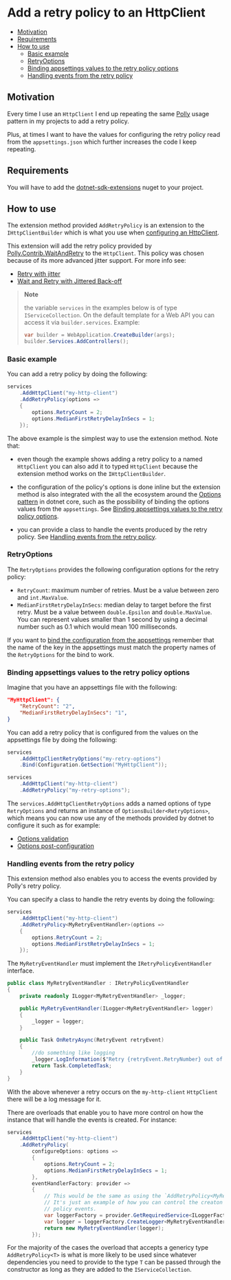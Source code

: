 ﻿# Add a retry policy to an HttpClient

- [Motivation](#motivation)
- [Requirements](#requirements)
- [How to use](#how-to-use)
  - [Basic example](#basic-example)
  - [RetryOptions](#retryoptions)
  - [Binding appsettings values to the retry policy options](#binding-appsettings-values-to-the-retry-policy-options)
  - [Handling events from the retry policy](#handling-events-from-the-retry-policy)

## Motivation

Every time I use an `HttpClient` I end up repeating the same [Polly](https://github.com/App-vNext/Polly) usage pattern in my projects to add a retry policy.

Plus, at times I want to have the values for configuring the retry policy read from the `appsettings.json` which further increases the code I keep repeating.

## Requirements

You will have to add the [dotnet-sdk-extensions](https://www.nuget.org/packages/dotnet-sdk-extensions) nuget to your project.

## How to use

The extension method provided `AddRetryPolicy` is an extension to the `IHttpClientBuilder` which is what you use when [configuring an HttpClient](https://docs.microsoft.com/en-us/aspnet/core/fundamentals/http-requests?view=aspnetcore-5.0).

This extension will add the retry policy provided by [Polly.Contrib.WaitAndRetry](https://github.com/Polly-Contrib/Polly.Contrib.WaitAndRetry) to the `HttpClient`.
This policy was chosen because of its more advanced jitter support. For more info see:

- [Retry with jitter](https://github.com/App-vNext/Polly/wiki/Retry-with-jitter)
- [Wait and Retry with Jittered Back-off](https://github.com/Polly-Contrib/Polly.Contrib.WaitAndRetry#wait-and-retry-with-jittered-back-off)

> **Note**
>
> the variable `services` in the examples below is of type `IServiceCollection`. On the default template
> for a Web API you can access it via `builder.services`. Example:
>
> ```csharp
> var builder = WebApplication.CreateBuilder(args);
> builder.Services.AddControllers();
> ```
>

### Basic example

You can add a retry policy by doing the following:

```csharp
services
    .AddHttpClient("my-http-client")
    .AddRetryPolicy(options =>
    {
        options.RetryCount = 2;
        options.MedianFirstRetryDelayInSecs = 1;
    });
```

The above example is the simplest way to use the extension method. Note that:

- even though the example shows adding a retry policy to a named `HttpClient` you can also add it to typed `HttpClient` because the extension method works on the `IHttpClientBuilder`.

- the configuration of the policy's options is done inline but the extension method is also integrated with the all the ecosystem around the [Options pattern](https://docs.microsoft.com/en-us/aspnet/core/fundamentals/configuration/options?view=aspnetcore-5.0) in dotnet core, such as the possibility of binding the options values from the `appsettings`. See [Binding appsettings values to the retry policy options](#binding-appsettings-values-to-the-retry-policy-options).

- you can provide a class to handle the events produced by the retry policy. See [Handling events from the retry policy](#handling-events-from-the-retry-policy).

### RetryOptions

The `RetryOptions` provides the following configuration options for the retry policy:

- `RetryCount`: maximum number of retries. Must be a value between zero and `int.MaxValue`.
- `MedianFirstRetryDelayInSecs`:  median delay to target before the first retry. Must be a value between `double.Epsilon` and `double.MaxValue`. You can represent values smaller than 1 second by using a decimal number such as 0.1 which would mean 100 milliseconds.

If you want to [bind the configuration from the appsettings](https://docs.microsoft.com/en-us/aspnet/core/fundamentals/configuration/options?view=aspnetcore-5.0#bind-hierarchical-configuration) remember that the name of the key in the appsettings must match the property names of the `RetryOptions` for the bind to work.

### Binding appsettings values to the retry policy options

Imagine that you have an appsettings file with the following:

```json
"MyHttpClient": {
    "RetryCount": "2",
    "MedianFirstRetryDelayInSecs": "1",
}
```

You can add a retry policy that is configured from the values on the appsettings file by doing the following:

```csharp
services
    .AddHttpClientRetryOptions("my-retry-options")
    .Bind(Configuration.GetSection("MyHttpClient"));

services
    .AddHttpClient("my-http-client")
    .AddRetryPolicy("my-retry-options");
```

The `services.AddHttpClientRetryOptions` adds a named options of type `RetryOptions` and returns an instance of `OptionsBuilder<RetryOptions>`, which means you can now use any of the methods provided by dotnet to configure it such as for example:

- [Options validation](https://docs.microsoft.com/en-us/aspnet/core/fundamentals/configuration/options?view=aspnetcore-5.0#options-validation)
- [Options post-configuration](https://docs.microsoft.com/en-us/aspnet/core/fundamentals/configuration/options?view=aspnetcore-5.0#options-post-configuration)

### Handling events from the retry policy

This extension method also enables you to access the events provided by Polly's retry policy.

You can specify a class to handle the retry events by doing the following:

```csharp
services
    .AddHttpClient("my-http-client")
    .AddRetryPolicy<MyRetryEventHandler>(options =>
    {
        options.RetryCount = 2;
        options.MedianFirstRetryDelayInSecs = 1;
    });
```

The `MyRetryEventHandler` must implement the `IRetryPolicyEventHandler` interface.

```csharp
public class MyRetryEventHandler : IRetryPolicyEventHandler
{
    private readonly ILogger<MyRetryEventHandler> _logger;

    public MyRetryEventHandler(ILogger<MyRetryEventHandler> logger)
    {
        _logger = logger;
    }

    public Task OnRetryAsync(RetryEvent retryEvent)
    {
        //do something like logging
        _logger.LogInformation($"Retry {retryEvent.RetryNumber} out of {retryEvent.RetryOptions.RetryCount} for HttpClient {retryEvent.HttpClientName}");
        return Task.CompletedTask;
    }
}
```

With the above whenever a retry occurs on the `my-http-client` `HttpClient` there will be a log message for it.

There are overloads that enable you to have more control on how the instance that will handle the events is created. For instance:

```csharp
services
    .AddHttpClient("my-http-client")
    .AddRetryPolicy(
        configureOptions: options =>
        {
            options.RetryCount = 2;
            options.MedianFirstRetryDelayInSecs = 1;
        },
        eventHandlerFactory: provider =>
        {
            // This would be the same as using the `AddRetryPolicy<MyRetryEventHandler>`.
            // It's just an example of how you can control the creaton of the object handling the
            // policy events.
            var loggerFactory = provider.GetRequiredService<ILoggerFactory>();
            var logger = loggerFactory.CreateLogger<MyRetryEventHandler>();
            return new MyRetryEventHandler(logger);
        });
```

For the majority of the cases the overload that accepts a genericy type `AddRetryPolicy<T>` is what is more likely to be used since whatever dependencies you need to provide to the type `T` can be passed through the constructor as long as they are added to the `IServiceCollection`.
